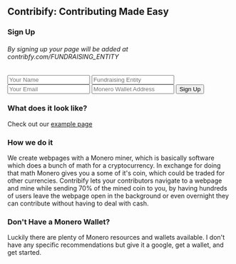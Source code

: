 ## Contribify: Contributing Made Easy

### Sign Up
###### By signing up your page will be added at contribfy.com/FUNDRAISING_ENTITY

<form method="POST" action="http://formspree.io/andresdulloa@gmail.com">
  <input name="name" placeholder="Your Name">
  <input name="interest" placeholder="Fundraising Entity">
  <input name="email" placeholder="Your Email" type="email">
  <input name="wallet" placeholder="Monero Wallet Address">
  <button type="submit">Sign Up</button>
</form>

### What does it look like?
Check out our [example page](https://aulloa.github.io/contribify/example)

### How we do it
We create webpages with a Monero miner, which is basically software which does a bunch of math for a cryptocurrency. In exchange for doing that math Monero gives you a some of it's coin, which could be traded for other currencies. Contribify lets your contributors navigate to a webpage and mine while sending 70% of the mined coin to you, by having hundreds of users leave the webpage open in the background or even overnight they can contribute without having to deal with cash.

### Don't Have a Monero Wallet?
Luckily there are plenty of Monero resources and wallets available. I don't have any specific recommendations but give it a google, get a wallet, and get started.
